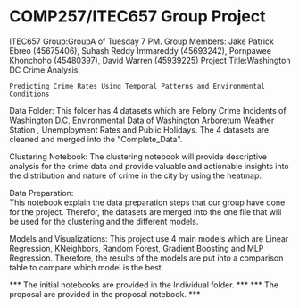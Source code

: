 COMP257/ITEC657 Group Project
===
ITEC657
Group:GroupA of Tuesday 7 PM.
Group Members: Jake Patrick Ebreo (45675406), Suhash Reddy Immareddy (45693242), Pornpawee Khonchoho (45480397), David Warren (45939225)
Project Title:Washington DC Crime Analysis.

    Predicting Crime Rates Using Temporal Patterns and Environmental Conditions
    
Data Folder: 
    This folder has 4 datasets which are Felony Crime Incidents of Washington D.C, Environmental Data of Washington Arboretum Weather Station , Unemployment Rates and Public Holidays. The 4 datasets are cleaned and merged into the "Complete_Data".
    
    
Clustering Notebook:
    The clustering notebook will provide descriptive analysis for the crime data and provide valuable and actionable insights into the distribution and nature of crime in the city by using the heatmap. 


Data Preparation:   
    This notebook explain the data preparation steps that our group have done for the project. Therefor, the datasets are merged into the one file that will be used for the clustering and the different models.

    
Models and Visualizations:
    This project use 4 main models which are Linear Regression, KNeighbors, Random Forest, Gradient Boosting and MLP Regression. Therefore, the results of the models are put into a comparison table to compare which model is the best.
    

*** The initial notebooks are provided in the Individual folder. ***
*** The proposal are provided in the proposal notebook. ***




